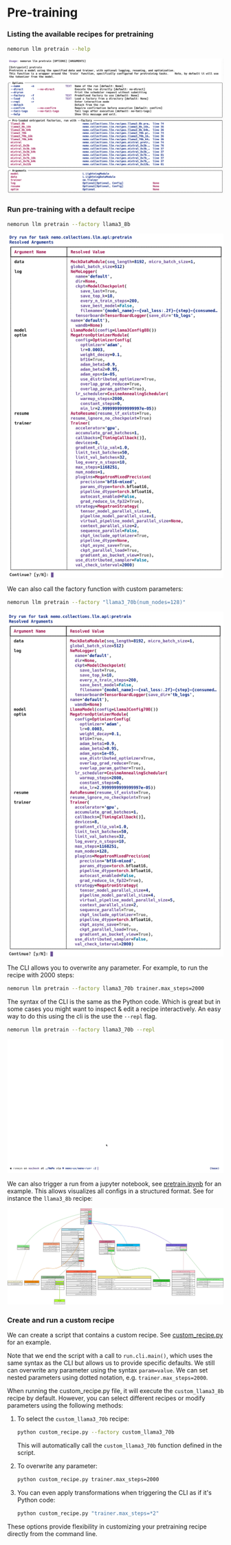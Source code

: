 # Pre-training

### Listing the available recipes for pretraining

```bash
nemorun llm pretrain --help
```

![recipe-listing](img/list-recipes.png)


### Run pre-training with a default recipe

```bash
nemorun llm pretrain --factory llama3_8b
```

![llama3_70b](img/llama3_70b.png)

We can also call the factory function with custom parameters:

```bash
nemorun llm pretrain --factory "llama3_70b(num_nodes=128)"
```

![llama3_70b-128-nodes](img/llama3_70b_128nodes.png)


The CLI allows you to overwrite any parameter. For example, to run the recipe with 2000 steps: 

```bash
nemorun llm pretrain --factory llama3_70b trainer.max_steps=2000
```

The syntax of the CLI is the same as the Python code. Which is great but in some cases you might want to inspect & edit a recipe interactively. An easy way to do this using the cli is the use the `--repl` flag.

```bash
nemorun llm pretrain --factory llama3_70b --repl
```

![repl](img/repl.gif)

We can also trigger a run from a jupyter notebook, see [pretrain.ipynb](pretrain.ipynb) for an example. This allows visualizes all configs in a structured format. See for instance the `llama3_8b` recipe:

![llama3_8b_visualization](img/llama3_8b_config.svg)


### Create and run a custom recipe

We can create a script that contains a custom recipe. See [custom_recipe.py](custom_recipe.py) for an example.

Note that we end the script with a call to `run.cli.main()`, which uses the same syntax as the CLI but allows us to provide specific defaults. We still can overwrite any parameter using the syntax `param=value`. We can set nested parameters using dotted notation, e.g. `trainer.max_steps=2000`.

When running the custom_recipe.py file, it will execute the `custom_llama3_8b` recipe by default. However, you can select different recipes or modify parameters using the following methods:

1. To select the `custom_llama3_70b` recipe:
   ```bash
   python custom_recipe.py --factory custom_llama3_70b
   ```
   This will automatically call the `custom_llama3_70b` function defined in the script.

2. To overwrite any parameter:
   ```bash
   python custom_recipe.py trainer.max_steps=2000
   ```

3. You can even apply transformations when triggering the CLI as if it's Python code:
   ```bash
   python custom_recipe.py "trainer.max_steps=*2"
   ```

These options provide flexibility in customizing your pretraining recipe directly from the command line.